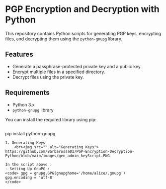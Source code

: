 # PGP Encryption and Decryption with Python

This repository contains Python scripts for generating PGP keys, encrypting files, and decrypting them using the `python-gnupg` library.

## Features

- Generate a passphrase-protected private key and a public key.
- Encrypt multiple files in a specified directory.
- Decrypt files using the private key.

## Requirements

- Python 3.x
- `python-gnupg` library

You can install the required library using pip:

```bash
```
pip install python-gnupg


```Usage
1. Generating Keys
    <br><img src="" alt="Generating Keys">
https://github.com/Barbarossa01/PGP-Encryption-Decryption-Python/blob/main/images/gen_admin_keyScript.PNG

In the script above :
- Setting Up GnuPG :
<code> gpg = gnupg.GPG(gnupghome='/home/alice/.gnupg')
gpg.encoding = 'utf-8'
</code>
